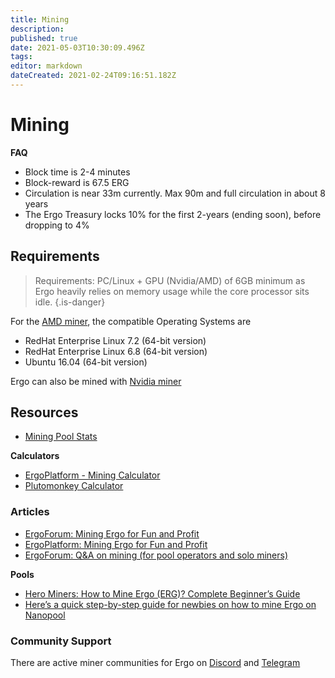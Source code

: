 ```yaml
---
title: Mining
description: 
published: true
date: 2021-05-03T10:30:09.496Z
tags: 
editor: markdown
dateCreated: 2021-02-24T09:16:51.182Z
---
```


# Mining


**FAQ**
- Block time is 2-4 minutes
- Block-reward is 67.5 ERG
- Circulation is near 33m currently. Max 90m and full circulation in about 8 years
- The Ergo Treasury locks 10% for the first 2-years (ending soon), before dropping to 4%




## Requirements
> Requirements: PC/Linux + GPU (Nvidia/AMD) of 6GB minimum as Ergo heavily relies on memory usage while the core processor sits idle.
{.is-danger}


For the [AMD miner](https://github.com/mhssamadani/Autolykos2_AMD_Miner), the compatible Operating Systems are
- RedHat Enterprise Linux 7.2 (64-bit version)
- RedHat Enterprise Linux 6.8 (64-bit version)
- Ubuntu 16.04 (64-bit version)

Ergo can also be mined with [Nvidia miner](https://github.com/mhssamadani/Autolykos2_NV_Miner)


## Resources

- [Mining Pool Stats](https://miningpoolstats.stream/ergo)

**Calculators**

- [ErgoPlatform - Mining Calculator](https://ergoplatform.org/en/mining/)
- [Plutomonkey Calculator](https://pool.plutomonkey.com/)

### Articles
- [ErgoForum: Mining Ergo for Fun and Profit](https://www.ergoforum.org/t/mining-ergo-for-fun-and-profit/154)
- [ErgoPlatform: Mining Ergo for Fun and Profit](https://ergoplatform.org/en/blog/2019_12_22_mining_for_fun/)
- [ErgoForum: Q&A on mining (for pool operators and solo miners)](https://www.ergoforum.org/t/q-a-on-mining-for-pool-operators-and-solo-miners/587)

**Pools**
- [Hero Miners: How to Mine Ergo (ERG)? Complete Beginner’s Guide](https://herominers.medium.com/how-to-mine-ergo-erg-complete-beginners-guide-608a87e89ed6)
- [Here’s a quick step-by-step guide for newbies on how to mine Ergo on Nanopool](https://help.nanopool.org/article/217-step-by-step-guide)

### Community Support
There are active miner communities for Ergo on [Discord](https://discord.gg/Q86PNMwRsu) and [Telegram](https://t.me/ergo_mining)


